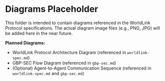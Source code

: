 # Diagrams Placeholder

This folder is intended to contain diagrams referenced in the WorldLink Protocol specifications. The actual diagram image files (e.g., PNG, JPG) will be added here in the near future.

**Planned Diagrams:**

* WorldLink Protocol Architecture Diagram (referenced in `worldlink-spec.md`)
* GBP-SEC Flow Diagram (referenced in `gbp-sec.md`)
* (Optional) Agent-to-Agent Communication Sequence (referenced in `worldlink-spec.md` and `gbp-sec.md`)